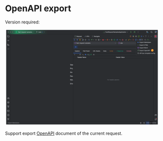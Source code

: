 # OpenAPI export

Version required: <Badge text="2024.1.9" />

![](/img/2024.1.9/openApiExport_en.png)

Support export [OpenAPI](https://spec.openapis.org/oas/latest.html) document of the current request.
